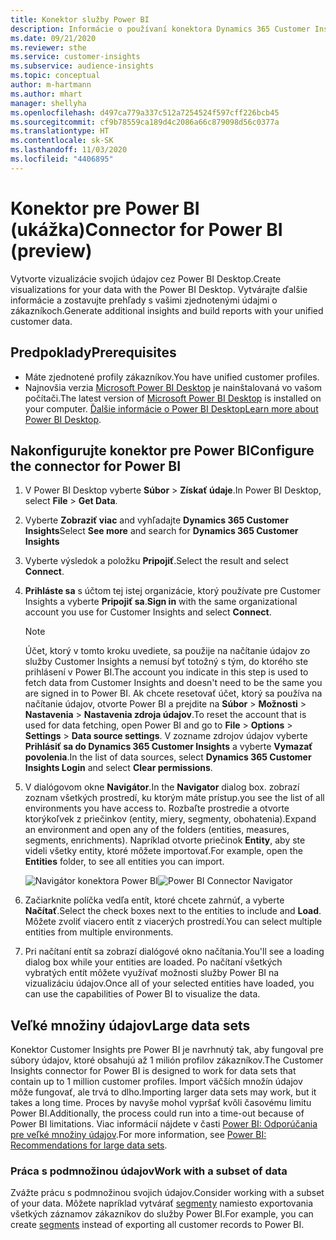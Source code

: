 ```yaml
---
title: Konektor služby Power BI
description: Informácie o používaní konektora Dynamics 365 Customer Insights v Power BI.
ms.date: 09/21/2020
ms.reviewer: sthe
ms.service: customer-insights
ms.subservice: audience-insights
ms.topic: conceptual
author: m-hartmann
ms.author: mhart
manager: shellyha
ms.openlocfilehash: d497ca779a337c512a7254524f597cff226bcb45
ms.sourcegitcommit: cf9b78559ca189d4c2086a66c879098d56c0377a
ms.translationtype: HT
ms.contentlocale: sk-SK
ms.lasthandoff: 11/03/2020
ms.locfileid: "4406895"
---
```

# <a name="connector-for-power-bi-preview"></a><span data-ttu-id="4d8e4-103">Konektor pre Power BI (ukážka)</span><span class="sxs-lookup"><span data-stu-id="4d8e4-103">Connector for Power BI (preview)</span></span>

<span data-ttu-id="4d8e4-104">Vytvorte vizualizácie svojich údajov cez Power BI Desktop.</span><span class="sxs-lookup"><span data-stu-id="4d8e4-104">Create visualizations for your data with the Power BI Desktop.</span></span> <span data-ttu-id="4d8e4-105">Vytvárajte ďalšie informácie a zostavujte prehľady s vašimi zjednotenými údajmi o zákazníkoch.</span><span class="sxs-lookup"><span data-stu-id="4d8e4-105">Generate additional insights and build reports with your unified customer data.</span></span>

## <a name="prerequisites"></a><span data-ttu-id="4d8e4-106">Predpoklady</span><span class="sxs-lookup"><span data-stu-id="4d8e4-106">Prerequisites</span></span>

- <span data-ttu-id="4d8e4-107">Máte zjednotené profily zákazníkov.</span><span class="sxs-lookup"><span data-stu-id="4d8e4-107">You have unified customer profiles.</span></span>
- <span data-ttu-id="4d8e4-108">Najnovšia verzia [Microsoft Power BI Desktop](https://powerbi.microsoft.com/desktop/) je nainštalovaná vo vašom počítači.</span><span class="sxs-lookup"><span data-stu-id="4d8e4-108">The latest version of [Microsoft Power BI Desktop](https://powerbi.microsoft.com/desktop/) is installed on your computer.</span></span> <span data-ttu-id="4d8e4-109">[Ďalšie informácie o Power BI Desktop](https://docs.microsoft.com/power-bi/desktop-what-is-desktop)</span><span class="sxs-lookup"><span data-stu-id="4d8e4-109">[Learn more about Power BI Desktop](https://docs.microsoft.com/power-bi/desktop-what-is-desktop).</span></span>

## <a name="configure-the-connector-for-power-bi"></a><span data-ttu-id="4d8e4-110">Nakonfigurujte konektor pre Power BI</span><span class="sxs-lookup"><span data-stu-id="4d8e4-110">Configure the connector for Power BI</span></span>

1. <span data-ttu-id="4d8e4-111">V Power BI Desktop vyberte **Súbor** > **Získať údaje**.</span><span class="sxs-lookup"><span data-stu-id="4d8e4-111">In Power BI Desktop, select **File** > **Get Data**.</span></span>

1. <span data-ttu-id="4d8e4-112">Vyberte **Zobraziť viac** and vyhľadajte **Dynamics 365 Customer Insights**</span><span class="sxs-lookup"><span data-stu-id="4d8e4-112">Select **See more** and search for **Dynamics 365 Customer Insights**</span></span>

1. <span data-ttu-id="4d8e4-113">Vyberte výsledok a položku **Pripojiť**.</span><span class="sxs-lookup"><span data-stu-id="4d8e4-113">Select the result and select **Connect**.</span></span>

1. <span data-ttu-id="4d8e4-114">**Prihláste sa** s účtom tej istej organizácie, ktorý používate pre Customer Insights a vyberte **Pripojiť sa**.</span><span class="sxs-lookup"><span data-stu-id="4d8e4-114">**Sign in** with the same organizational account you use for Customer Insights and select **Connect**.</span></span>
   > [!NOTE]
   > <span data-ttu-id="4d8e4-115">Účet, ktorý v tomto kroku uvediete, sa použije na načítanie údajov zo služby Customer Insights a nemusí byť totožný s tým, do ktorého ste prihlásení v Power BI.</span><span class="sxs-lookup"><span data-stu-id="4d8e4-115">The account you indicate in this step is used to fetch data from Customer Insights and doesn't need to be the same you are signed in to Power BI.</span></span> <span data-ttu-id="4d8e4-116">Ak chcete resetovať účet, ktorý sa používa na načítanie údajov, otvorte Power BI a prejdite na **Súbor** > **Možnosti** > **Nastavenia** > **Nastavenia zdroja údajov**.</span><span class="sxs-lookup"><span data-stu-id="4d8e4-116">To reset the account that is used for data fetching, open Power BI and go to **File** > **Options** > **Settings** > **Data source settings**.</span></span> <span data-ttu-id="4d8e4-117">V zozname zdrojov údajov vyberte **Prihlásiť sa do Dynamics 365 Customer Insights** a vyberte **Vymazať povolenia**.</span><span class="sxs-lookup"><span data-stu-id="4d8e4-117">In the list of data sources, select **Dynamics 365 Customer Insights Login** and select **Clear permissions**.</span></span>  

1. <span data-ttu-id="4d8e4-118">V dialógovom okne **Navigátor**.</span><span class="sxs-lookup"><span data-stu-id="4d8e4-118">In the **Navigator** dialog box.</span></span> <span data-ttu-id="4d8e4-119">zobrazí zoznam všetkých prostredí, ku ktorým máte prístup.</span><span class="sxs-lookup"><span data-stu-id="4d8e4-119">you see the list of all environments you have access to.</span></span> <span data-ttu-id="4d8e4-120">Rozbaľte prostredie a otvorte ktorýkoľvek z priečinkov (entity, miery, segmenty, obohatenia).</span><span class="sxs-lookup"><span data-stu-id="4d8e4-120">Expand an environment and open any of the folders (entities, measures, segments, enrichments).</span></span> <span data-ttu-id="4d8e4-121">Napríklad otvorte priečinok **Entity**, aby ste videli všetky entity, ktoré môžete importovať.</span><span class="sxs-lookup"><span data-stu-id="4d8e4-121">For example, open the **Entities** folder, to see all entities you can import.</span></span>

   <span data-ttu-id="4d8e4-122">![Navigátor konektora Power BI](media/power-bi-navigator.png "Navigátor konektora Power BI")</span><span class="sxs-lookup"><span data-stu-id="4d8e4-122">![Power BI Connector Navigator](media/power-bi-navigator.png "Power BI Connector Navigator")</span></span>

1. <span data-ttu-id="4d8e4-123">Začiarknite políčka vedľa entít, ktoré chcete zahrnúť, a vyberte **Načítať**.</span><span class="sxs-lookup"><span data-stu-id="4d8e4-123">Select the check boxes next to the entities to include and **Load**.</span></span> <span data-ttu-id="4d8e4-124">Môžete zvoliť viacero entít z viacerých prostredí.</span><span class="sxs-lookup"><span data-stu-id="4d8e4-124">You can select multiple entities from multiple environments.</span></span>

1. <span data-ttu-id="4d8e4-125">Pri načítaní entít sa zobrazí dialógové okno načítania.</span><span class="sxs-lookup"><span data-stu-id="4d8e4-125">You'll see a loading dialog box while your entities are loaded.</span></span> <span data-ttu-id="4d8e4-126">Po načítaní všetkých vybratých entít môžete využívať možnosti služby Power BI na vizualizáciu údajov.</span><span class="sxs-lookup"><span data-stu-id="4d8e4-126">Once all of your selected entities have loaded, you can use the capabilities of Power BI to visualize the data.</span></span>

## <a name="large-data-sets"></a><span data-ttu-id="4d8e4-127">Veľké množiny údajov</span><span class="sxs-lookup"><span data-stu-id="4d8e4-127">Large data sets</span></span>

<span data-ttu-id="4d8e4-128">Konektor Customer Insights pre Power BI je navrhnutý tak, aby fungoval pre súbory údajov, ktoré obsahujú až 1 milión profilov zákazníkov.</span><span class="sxs-lookup"><span data-stu-id="4d8e4-128">The Customer Insights connector for Power BI is designed to work for data sets that contain up to 1 million customer profiles.</span></span> <span data-ttu-id="4d8e4-129">Import väčších množín údajov môže fungovať, ale trvá to dlho.</span><span class="sxs-lookup"><span data-stu-id="4d8e4-129">Importing larger data sets may work, but it takes a long time.</span></span> <span data-ttu-id="4d8e4-130">Proces by navyše mohol vypršať kvôli časovému limitu Power BI.</span><span class="sxs-lookup"><span data-stu-id="4d8e4-130">Additionally, the process could run into a time-out because of Power BI limitations.</span></span> <span data-ttu-id="4d8e4-131">Viac informácií nájdete v časti [Power BI: Odporúčania pre veľké množiny údajov](https://docs.microsoft.com/power-bi/admin/service-premium-what-is#large-datasets).</span><span class="sxs-lookup"><span data-stu-id="4d8e4-131">For more information, see [Power BI: Recommendations for large data sets](https://docs.microsoft.com/power-bi/admin/service-premium-what-is#large-datasets).</span></span> 

### <a name="work-with-a-subset-of-data"></a><span data-ttu-id="4d8e4-132">Práca s podmnožinou údajov</span><span class="sxs-lookup"><span data-stu-id="4d8e4-132">Work with a subset of data</span></span>

<span data-ttu-id="4d8e4-133">Zvážte prácu s podmnožinou svojich údajov.</span><span class="sxs-lookup"><span data-stu-id="4d8e4-133">Consider working with a subset of your data.</span></span> <span data-ttu-id="4d8e4-134">Môžete napríklad vytvárať [segmenty](segments.md) namiesto exportovania všetkých záznamov zákazníkov do služby Power BI.</span><span class="sxs-lookup"><span data-stu-id="4d8e4-134">For example, you can create [segments](segments.md) instead of exporting all customer records to Power BI.</span></span>
